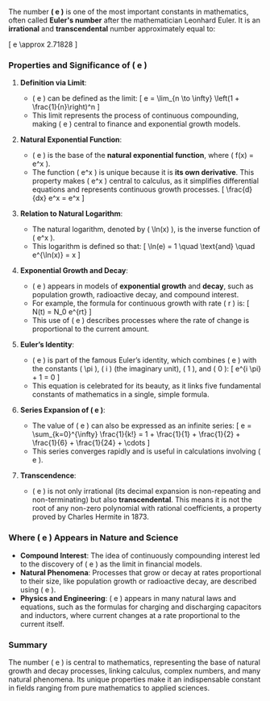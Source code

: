 The number **\( e \)** is one of the most important constants in mathematics, often called **Euler's number** after the mathematician Leonhard Euler. It is an **irrational** and **transcendental** number approximately equal to:

\[
e \approx 2.71828
\]

### Properties and Significance of \( e \)

1. **Definition via Limit**:
   - \( e \) can be defined as the limit:
     \[
     e = \lim_{n \to \infty} \left(1 + \frac{1}{n}\right)^n
     \]
   - This limit represents the process of continuous compounding, making \( e \) central to finance and exponential growth models.

2. **Natural Exponential Function**:
   - \( e \) is the base of the **natural exponential function**, where \( f(x) = e^x \).
   - The function \( e^x \) is unique because it is **its own derivative**. This property makes \( e^x \) central to calculus, as it simplifies differential equations and represents continuous growth processes.
     \[
     \frac{d}{dx} e^x = e^x
     \]

3. **Relation to Natural Logarithm**:
   - The natural logarithm, denoted by \( \ln(x) \), is the inverse function of \( e^x \).
   - This logarithm is defined so that:
     \[
     \ln(e) = 1 \quad \text{and} \quad e^{\ln(x)} = x
     \]

4. **Exponential Growth and Decay**:
   - \( e \) appears in models of **exponential growth** and **decay**, such as population growth, radioactive decay, and compound interest.
   - For example, the formula for continuous growth with rate \( r \) is:
     \[
     N(t) = N_0 e^{rt}
     \]
   - This use of \( e \) describes processes where the rate of change is proportional to the current amount.

5. **Euler’s Identity**:
   - \( e \) is part of the famous Euler’s identity, which combines \( e \) with the constants \( \pi \), \( i \) (the imaginary unit), \( 1 \), and \( 0 \):
     \[
     e^{i \pi} + 1 = 0
     \]
   - This equation is celebrated for its beauty, as it links five fundamental constants of mathematics in a single, simple formula.

6. **Series Expansion of \( e \)**:
   - The value of \( e \) can also be expressed as an infinite series:
     \[
     e = \sum_{k=0}^{\infty} \frac{1}{k!} = 1 + \frac{1}{1} + \frac{1}{2} + \frac{1}{6} + \frac{1}{24} + \cdots
     \]
   - This series converges rapidly and is useful in calculations involving \( e \).

7. **Transcendence**:
   - \( e \) is not only irrational (its decimal expansion is non-repeating and non-terminating) but also **transcendental**. This means it is not the root of any non-zero polynomial with rational coefficients, a property proved by Charles Hermite in 1873.

### Where \( e \) Appears in Nature and Science

- **Compound Interest**: The idea of continuously compounding interest led to the discovery of \( e \) as the limit in financial models.
- **Natural Phenomena**: Processes that grow or decay at rates proportional to their size, like population growth or radioactive decay, are described using \( e \).
- **Physics and Engineering**: \( e \) appears in many natural laws and equations, such as the formulas for charging and discharging capacitors and inductors, where current changes at a rate proportional to the current itself.

### Summary
The number \( e \) is central to mathematics, representing the base of natural growth and decay processes, linking calculus, complex numbers, and many natural phenomena. Its unique properties make it an indispensable constant in fields ranging from pure mathematics to applied sciences.

